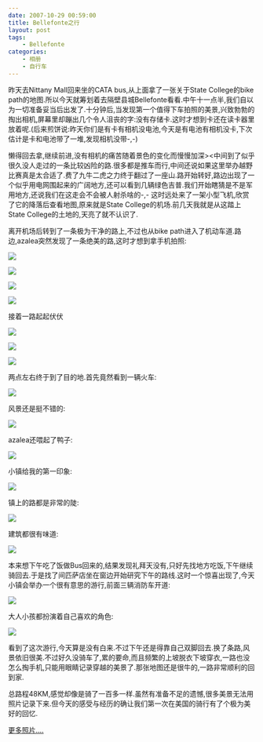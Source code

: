 ```yaml
---
date: 2007-10-29 00:59:00
title: Bellefonte之行
layout: post
tags:
    - Bellefonte
categories:
    - 相册
    - 自行车
---
```

昨天去Nittany Mall回来坐的CATA bus,从上面拿了一张关于State College的bike path的地图.所以今天就筹划着去隔壁县城Bellefonte看看.中午十一点半,我们自以为一切准备妥当后出发了.十分钟后,当发现第一个值得下车拍照的美景,兴致勃勃的掏出相机,屏幕里却蹦出几个令人沮丧的字:没有存储卡.这时才想到卡还在读卡器里放着呢.(后来煎饼说:昨天你们是有卡有相机没电池,今天是有电池有相机没卡,下次估计是卡和电池带了一堆,发现相机没带-,-)

懒得回去拿,继续前进,没有相机的痛苦随着景色的变化而慢慢加深&gt;&lt;中间到了似乎很久没人走过的一条比较凶险的路.很多都是推车而行,中间还说如果这里举办越野比赛真是太合适了.费了九牛二虎之力终于翻过了一座山.路开始转好,路边出现了一个似乎用电网围起来的广阔地方,还可以看到几辆绿色吉普.我们开始瞎猜是不是军用地方,还说我们在这走会不会被人射杀啥的-,- 这时远处来了一架小型飞机,欣赏了它的降落后查看地图,原来就是State College的机场.前几天我就是从这踏上State College的土地的,天亮了就不认识了.

离开机场后转到了一条极为干净的路上,不过也从bike path进入了机动车道.路边,azalea突然发现了一条绝美的路,这时才想到拿手机拍照:

![](http://farm8.staticflickr.com/7098/6997403732_9d41c1a071_z.jpg)

![](http://farm8.staticflickr.com/7086/6997403670_4f3664f136_z.jpg)

![](http://farm8.staticflickr.com/7241/7143490657_b22a581d18_z.jpg)

![](http://farm6.staticflickr.com/5469/7143490579_c5d5a1069c_z.jpg)

接着一路起起伏伏

![](http://farm9.staticflickr.com/8158/6997403496_a7f4663a11_z.jpg)

![](http://farm8.staticflickr.com/7134/7143490447_baac2b8c75_z.jpg)

![](http://farm8.staticflickr.com/7256/7143490333_dce704540e_z.jpg)

两点左右终于到了目的地.首先竟然看到一辆火车:

![](http://farm6.staticflickr.com/5340/6997402990_5b75aca18d_z.jpg)

风景还是挺不错的:

![](http://farm9.staticflickr.com/8147/6997402978_5af7694bd4_z.jpg)

azalea还喂起了鸭子:

![](http://farm6.staticflickr.com/5441/6997402862_88206d3ce3_z.jpg)

小镇给我的第一印象:

![](http://farm8.staticflickr.com/7108/6997402824_10cec92527_z.jpg)

镇上的路都是非常的陡:

![](http://farm6.staticflickr.com/5465/6997402696_18d5f5b80e.jpg)

建筑都很有味道:

![](http://farm6.staticflickr.com/5452/6997402656_73d77717de_z.jpg)

本来想下午吃了饭做Bus回来的,结果发现礼拜天没有,只好先找地方吃饭,下午继续骑回去.于是找了间匹萨店坐在窗边开始研究下午的路线.这时一个惊喜出现了,今天小镇会举办一个很有意思的游行,前面三辆消防车开道:

![](http://farm9.staticflickr.com/8143/7143489619_e80513480e_z.jpg)

大人小孩都扮演着自己喜欢的角色:

![](http://farm9.staticflickr.com/8009/7143489575_b0fca41c21_z.jpg)


看到了这次游行,今天算是没有白来.不过下午还是得靠自己双脚回去.换了条路,风景依旧很美.不过好久没骑车了,累的要命,而且频繁的上坡脱衣下坡穿衣,一路也没怎么掏手机,只能用眼睛记录穿越的美景了.那张地图还是很牛的,一路非常顺利的回到家.

总路程48KM,感觉却像是骑了一百多一样.虽然有准备不足的遗憾,很多美景无法用照片记录下来.但今天的感受与经历的确让我们第一次在美国的骑行有了个极为美好的回忆.

<a href="http://www.flickr.com/photos/ztpala/sets/72157629967086467/with/7143489379/">更多照片....</a>
